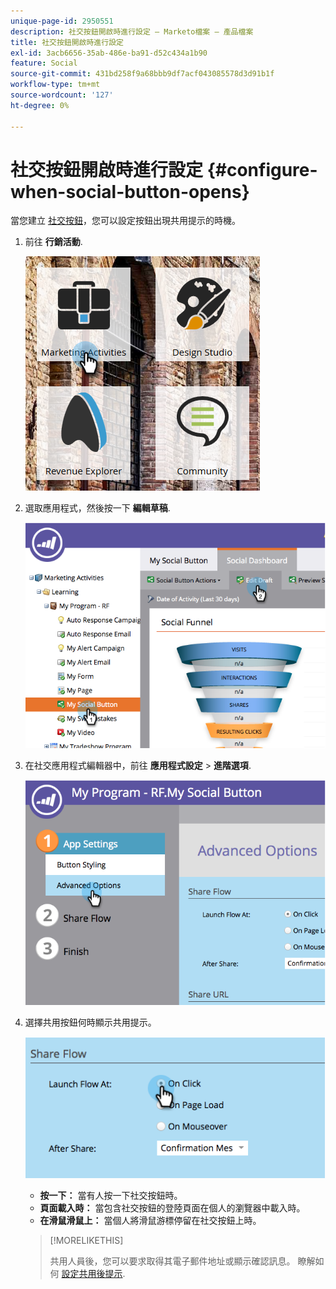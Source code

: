 ```yaml
---
unique-page-id: 2950551
description: 社交按鈕開啟時進行設定 — Marketo檔案 — 產品檔案
title: 社交按鈕開啟時進行設定
exl-id: 3acb6656-35ab-486e-ba91-d52c434a1b90
feature: Social
source-git-commit: 431bd258f9a68bbb9df7acf043085578d3d91b1f
workflow-type: tm+mt
source-wordcount: '127'
ht-degree: 0%

---
```


# 社交按鈕開啟時進行設定 {#configure-when-social-button-opens}

當您建立 [社交按鈕](/help/marketo/product-docs/demand-generation/landing-pages/free-form-landing-pages/add-a-social-button-to-a-free-form-landing-page.md)，您可以設定按鈕出現共用提示的時機。

1. 前往 **行銷活動**.

   ![](assets/ma-3.png)

1. 選取應用程式，然後按一下 **編輯草稿**.

   ![](assets/image2014-9-22-16-3a35-3a50.png)

1. 在社交應用程式編輯器中，前往 **應用程式設定** > **進階選項**.

   ![](assets/image2014-9-22-16-3a36-3a6.png)

1. 選擇共用按鈕何時顯示共用提示。

   ![](assets/image2014-9-22-16-3a36-3a21.png)

   * **按一下：** 當有人按一下社交按鈕時。
   * **頁面載入時：** 當包含社交按鈕的登陸頁面在個人的瀏覽器中載入時。
   * **在滑鼠滑鼠上：** 當個人將滑鼠游標停留在社交按鈕上時。

   >[!MORELIKETHIS]
   >
   >共用人員後，您可以要求取得其電子郵件地址或顯示確認訊息。 瞭解如何 [設定共用後提示](/help/marketo/product-docs/demand-generation/social/configuring-social-actions/configure-after-share-prompts.md).
